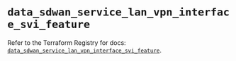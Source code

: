 # `data_sdwan_service_lan_vpn_interface_svi_feature`

Refer to the Terraform Registry for docs: [`data_sdwan_service_lan_vpn_interface_svi_feature`](https://registry.terraform.io/providers/ciscodevnet/sdwan/0.8.0/docs/data-sources/service_lan_vpn_interface_svi_feature).

